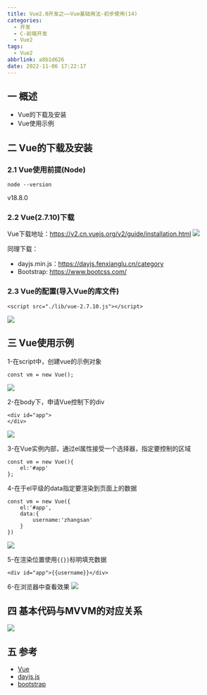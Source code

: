 ```yaml
---
title: Vue2.0开发之——Vue基础用法-初步使用(14)
categories:
  - 开发
  - C-前端开发
  - Vue2
tags:
  - Vue2
abbrlink: a8b1d626
date: 2022-11-06 17:22:17
---
```

## 一 概述

* Vue的下载及安装
* Vue使用示例

<!--more-->

## 二 Vue的下载及安装

### 2.1 Vue使用前提(Node)

```
node --version
```

v18.8.0

### 2.2 Vue(2.7.10)下载

Vue下载地址：https://v2.cn.vuejs.org/v2/guide/installation.html 
![][1]

同理下载：

* dayjs.min.js：https://dayjs.fenxianglu.cn/category
* Bootstrap: https://www.bootcss.com/ 

### 2.3 Vue的配置(导入Vue的库文件)

```
<script src="./lib/vue-2.7.10.js"></script>
```

![][2]

## 三 Vue使用示例

1-在script中，创建vue的示例对象

```
const vm = new Vue();
```

![][3]

2-在body下，申请Vue控制下的div

```
<div id="app">
</div>
```

![][4]

3-在Vue实例内部，通过el属性接受一个选择器，指定要控制的区域

```
const vm = new Vue(){
    el:'#app'
};
```

4-在于el平级的data指定要渲染到页面上的数据

```
const vm = new Vue({
    el:'#app',
    data:{
        username:'zhangsan'
    }
})
```

![][5]

5-在渲染位置使用`{{}}`标明填充数据

```
<div id="app">{{username}}</div>
```

6-在浏览器中查看效果
![][6]

## 四 基本代码与MVVM的对应关系
![][7]

## 五 参考

* [Vue][00]
* [dayjs.js][01]
* [bootstrap][02]



[00]:https://v2.cn.vuejs.org/v2/guide/installation.html
[01]:https://dayjs.fenxianglu.cn/category
[02]: https://www.bootcss.com/

[1]:https://cdn.staticaly.com/gh/PGzxc/CDN/master/blog-vue/vue02-14-vue-download-site.png
[2]:https://cdn.staticaly.com/gh/PGzxc/CDN/master/blog-vue/vue02-14-vue-lib-import.png
[3]:https://cdn.staticaly.com/gh/PGzxc/CDN/master/blog-vue/vue02-14-vue-create-obj.png
[4]:https://cdn.staticaly.com/gh/PGzxc/CDN/master/blog-vue/vue02-14-vue-div-control.png
[5]:https://cdn.staticaly.com/gh/PGzxc/CDN/master/blog-vue/vue02-14-vue-data-username.png
[6]:https://cdn.staticaly.com/gh/PGzxc/CDN/master/blog-vue/vue02-14-vue-div-view.png
[7]:https://cdn.staticaly.com/gh/PGzxc/CDN/master/blog-vue/vue02-14-vue-mvvm.png
